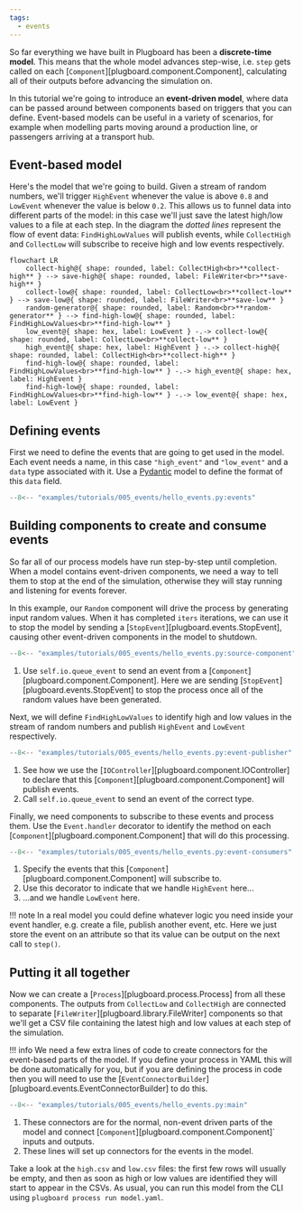 ```yaml
---
tags:
  - events
---
```

So far everything we have built in Plugboard has been a **discrete-time model**. This means that the whole model advances step-wise, i.e. `step` gets called on each [`Component`][plugboard.component.Component], calculating all of their outputs before advancing the simulation on.

In this tutorial we're going to introduce an **event-driven model**, where data can be passed around between components based on triggers that you can define. Event-based models can be useful in a variety of scenarios, for example when modelling parts moving around a production line, or passengers arriving at a transport hub.

## Event-based model

Here's the model that we're going to build. Given a stream of random numbers, we'll trigger `HighEvent` whenever the value is above `0.8` and `LowEvent` whenever the value is below `0.2`. This allows us to funnel data into different parts of the model: in this case we'll just save the latest high/low values to a file at each step. In the diagram the _dotted lines_ represent the flow of event data: `FindHighLowValues` will publish events, while `CollectHigh` and `CollectLow` will subscribe to receive high and low events respectively.

```mermaid
flowchart LR
    collect-high@{ shape: rounded, label: CollectHigh<br>**collect-high** } --> save-high@{ shape: rounded, label: FileWriter<br>**save-high** }
    collect-low@{ shape: rounded, label: CollectLow<br>**collect-low** } --> save-low@{ shape: rounded, label: FileWriter<br>**save-low** }
    random-generator@{ shape: rounded, label: Random<br>**random-generator** } --> find-high-low@{ shape: rounded, label: FindHighLowValues<br>**find-high-low** }
    low_event@{ shape: hex, label: LowEvent } -.-> collect-low@{ shape: rounded, label: CollectLow<br>**collect-low** }
    high_event@{ shape: hex, label: HighEvent } -.-> collect-high@{ shape: rounded, label: CollectHigh<br>**collect-high** }
    find-high-low@{ shape: rounded, label: FindHighLowValues<br>**find-high-low** } -.-> high_event@{ shape: hex, label: HighEvent }
    find-high-low@{ shape: rounded, label: FindHighLowValues<br>**find-high-low** } -.-> low_event@{ shape: hex, label: LowEvent }
```

## Defining events

First we need to define the events that are going to get used in the model. Each event needs a name, in this case `"high_event"` and `"low_event"` and a `data` type associated with it. Use a [Pydantic](https://docs.pydantic.dev/latest/) model to define the format of this `data` field.

```python
--8<-- "examples/tutorials/005_events/hello_events.py:events"
```

## Building components to create and consume events

So far all of our process models have run step-by-step until completion. When a model contains event-driven components, we need a way to tell them to stop at the end of the simulation, otherwise they will stay running and listening for events forever.

In this example, our `Random` component will drive the process by generating input random values. When it has completed `iters` iterations, we can use it to stop the model by sending a [`StopEvent`][plugboard.events.StopEvent], causing other event-driven components in the model to shutdown.

```python
--8<-- "examples/tutorials/005_events/hello_events.py:source-component"
```

1.  Use `self.io.queue_event` to send an event from a [`Component`][plugboard.component.Component]. Here we are sending [`StopEvent`][plugboard.events.StopEvent] to stop the process once all of the random values have been generated.

Next, we will define `FindHighLowValues` to identify high and low values in the stream of random numbers and publish `HighEvent` and `LowEvent` respectively.

```python
--8<-- "examples/tutorials/005_events/hello_events.py:event-publisher"
```

1.  See how we use the [`IOController`][plugboard.component.IOController] to declare that this [`Component`][plugboard.component.Component] will publish events.
2.  Call `self.io.queue_event` to send an event of the correct type.

Finally, we need components to subscribe to these events and process them. Use the `Event.handler` decorator to identify the method on each [`Component`][plugboard.component.Component] that will do this processing.

```python
--8<-- "examples/tutorials/005_events/hello_events.py:event-consumers"
```

1.  Specify the events that this [`Component`][plugboard.component.Component] will subscribe to.
2.  Use this decorator to indicate that we handle `HighEvent` here...
3.  ...and we handle `LowEvent` here.

!!! note
    In a real model you could define whatever logic you need inside your event handler, e.g. create a file, publish another event, etc. Here we just store the event on an attribute so that its value can be output on the next call to `step()`.

## Putting it all together

Now we can create a [`Process`][plugboard.process.Process] from all these components. The outputs from `CollectLow` and `CollectHigh` are connected to separate [`FileWriter`][plugboard.library.FileWriter] components so that we'll get a CSV file containing the latest high and low values at each step of the simulation.

!!! info
    We need a few extra lines of code to create connectors for the event-based parts of the model. If you define your process in YAML this will be done automatically for you, but if you are defining the process in code then you will need to use the [`EventConnectorBuilder`][plugboard.events.EventConnectorBuilder] to do this.

```python hl_lines="15-17"
--8<-- "examples/tutorials/005_events/hello_events.py:main"
```

1.  These connectors are for the normal, non-event driven parts of the model and connect [`Component`][plugboard.component.Component]` inputs and outputs.
2.  These lines will set up connectors for the events in the model.

Take a look at the `high.csv` and `low.csv` files: the first few rows will usually be empty, and then as soon as high or low values are identified they will start to appear in the CSVs. As usual, you can run this model from the CLI using `plugboard process run model.yaml`.